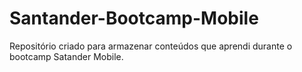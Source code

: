 # Santander-Bootcamp-Mobile
Repositório criado para armazenar conteúdos que aprendi durante o bootcamp Satander Mobile.
